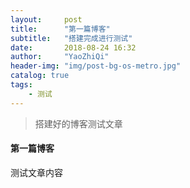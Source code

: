 ```yaml
---
layout:     post
title:      "第一篇博客"
subtitle:   "搭建完成进行测试"
date:       2018-08-24 16:32
author:     "YaoZhiQi"
header-img: "img/post-bg-os-metro.jpg"
catalog: true
tags:
    - 测试
---
```



> 搭建好的博客测试文章

#### 第一篇博客

测试文章内容


